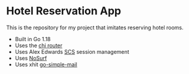 # Hotel Reservation App

This is the repository for my project that imitates reserving hotel rooms. 

- Built in Go 1.18
- Uses the [chi router](https://github.com/go-chi/chi)
- Uses Alex Edwards [SCS](https://github.com/alexedwards/scs/v2) session management
- Uses [NoSurf](https://github.com/justinas/nosurf)
- Uses xhit [go-simple-mail](https://github.com/xhit/go-simple-mail)